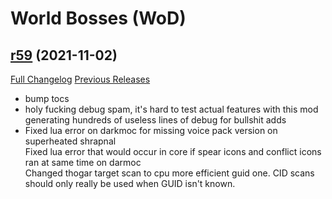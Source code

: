 # <DBM> World Bosses (WoD)

## [r59](https://github.com/DeadlyBossMods/DBM-WoD/tree/r59) (2021-11-02)
[Full Changelog](https://github.com/DeadlyBossMods/DBM-WoD/compare/r58...r59) [Previous Releases](https://github.com/DeadlyBossMods/DBM-WoD/releases)

- bump tocs  
- holy fucking debug spam, it's hard to test actual features with this mod generating hundreds of useless lines of debug for bullshit adds  
- Fixed lua error on darkmoc for missing voice pack version on superheated shrapnal  
    Fixed lua error that would occur in core if spear icons and conflict icons ran at same time on darmoc  
    Changed thogar target scan to cpu more efficient guid one. CID scans should only really be used when GUID isn't known.  
